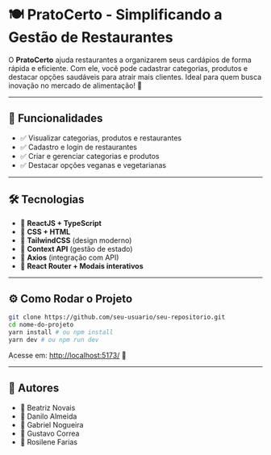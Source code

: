 # 🍽️ PratoCerto - Simplificando a Gestão de Restaurantes

O **PratoCerto** ajuda restaurantes a organizarem seus cardápios de forma rápida e eficiente. Com ele, você pode cadastrar categorias, produtos e destacar opções saudáveis para atrair mais clientes. Ideal para quem busca inovação no mercado de alimentação! 🚀

---

## 🎯 Funcionalidades

- ✅ Visualizar categorias, produtos e restaurantes
- ✅ Cadastro e login de restaurantes
- ✅ Criar e gerenciar categorias e produtos
- ✅ Destacar opções veganas e vegetarianas

---

## 🛠 Tecnologias

- 🚀 **ReactJS + TypeScript**
- 🎨 **CSS + HTML**
- 🎨 **TailwindCSS** (design moderno)
- 🔄 **Context API** (gestão de estado)
- 📡 **Axios** (integração com API)
- 📌 **React Router + Modais interativos**

---

## ⚙️ Como Rodar o Projeto

```bash
git clone https://github.com/seu-usuario/seu-repositorio.git
cd nome-do-projeto
yarn install # ou npm install
yarn dev # ou npm run dev
```

Acesse em: [http://localhost:5173/](http://localhost:5173/) 🎉

---

## 👥 Autores

- 📌 Beatriz Novais  
- 📌 Danilo Almeida  
- 📌 Gabriel Nogueira  
- 📌 Gustavo Correa  
- 📌 Rosilene Farias  
